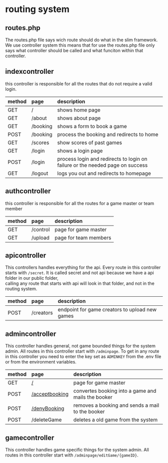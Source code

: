 # routing system

## routes.php
The routes.php file says wich route should do what in the slim framework.  
We use controller system this means that for use the routes.php file only says what controller should be called and what funciton within that controller.

## indexcontroller
this controller is responsible for all the routes that do not require a valid login.

| method | page | description |
| :----|:------- | :------------- |
| GET | / | shows home page |
| GET | /about | shows about page |
| GET | /booking | shows a form to book a game |
| POST | /booking | process the booking and redirects to home |
| GET | /scores | show scores of past games |
| GET | /login | shows a login page |
| POST | /login | process login and redirects to login on failure or the needed page on success |
| GET | /logout | logs you out and redirects to homepage |

## authcontroller
this controller is responsible for all the routes for a game master or team member

| method | page | description |
| :-|:-|:-|
| GET | /control | page for game master |
| GET | /upload | page for team members |

## apicontroller
This controllers handles everything for the api.
Every route in this controller starts with `/secret`.
It is called secret and not api because we have a api folder in our public folder,   
calling any route that starts with api will look in that folder, and not in the routing system.

| method | page | description |
| :-|:-|:-|
| POST | /creators | endpoint for game creators to upload new games |

## admincontroller

This controller handles general, not game bounded things for the system admin.
All routes in this controller start with `/adminpage`.
To get in any route in this controller you need to enter the key set as `ADMINKEY` from the .env file or from the environment variables.

| method | page | description |
| :-|:-|:-|
| GET | [/](Adminpanel) | page for game master |
| POST | [/acceptbooking](view-all-bookings) | convertes booking into a game and mails the booker |
| POST | [/denyBooking](view-all-bookings) | removes a booking and sends a mail to the booker |
| POST | /deleteGame | deletes a old game from the system |

## gamecontroller

This controller handles game specific things for the system admin.
All routes in this controller start with `/adminpage/editGame/{gameID}`.

